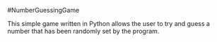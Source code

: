 #NumberGuessingGame

This simple game written in Python allows the user to try and guess a number that has been randomly set by the program.
